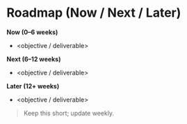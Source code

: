 # Roadmap (Now / Next / Later)

**Now (0–6 weeks)**
- <objective / deliverable>

**Next (6–12 weeks)**
- <objective / deliverable>

**Later (12+ weeks)**
- <objective / deliverable>

> Keep this short; update weekly.
